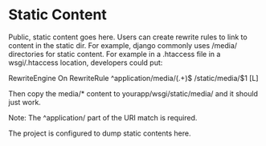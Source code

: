 Static Content
==============

Public, static content goes here.  Users can create rewrite rules to link to
content in the static dir.  For example, django commonly uses /media/
directories for static content.  For example in a .htaccess file in a
wsgi/.htaccess location, developers could put:

RewriteEngine On
RewriteRule ^application/media/(.+)$ /static/media/$1 [L]

Then copy the media/* content to yourapp/wsgi/static/media/ and it should
just work.

Note: The ^application/ part of the URI match is required.

The project is configured to dump static contents here.